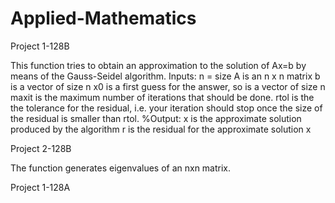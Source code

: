 # Applied-Mathematics

Project 1-128B

This function tries to obtain an approximation to the solution of Ax=b by means of the Gauss-Seidel algorithm. 
Inputs:
 n = size
 A is an n x n matrix
 b is a vector of size n
 x0 is a first guess for the answer, so is a vector of size n
 maxit is the maximum number of iterations that should be done.
 rtol is the the tolerance for the residual, i.e. your iteration
 should stop once the size of the residual is smaller than rtol. %Output:
 x is the approximate solution produced by the algorithm
 r is the residual for the approximate solution x
 
 Project 2-128B
 
 The function generates eigenvalues of an nxn matrix. 
 
 Project 1-128A
 
 
 
